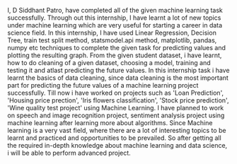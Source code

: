 I, D Siddhant Patro, have completed all of the given machine learning task successfully. 
Through out this internship, I have learnt a lot of new topics under machine learning which are very useful for starting a career in data science field. 
In this internship, I have used Linear Regression, Decision Tree, train test split method, statsmodel.api method, matplotlib, pandas, numpy etc techniques to complete the given task for predicting values and plotting the resulting graph.
From the given student dataset, i have learnt, how to do cleaning of a given dataset, choosing a model, training and testing it and atlast predicting the future values. In this internship task i have learnt the basics of data cleaning, since data cleaning is the most important part for predicting the future values of a machine learning project successfully.
Till now i have worked on projects such as 'Loan Prediction', 'Housing price prection', 'Iris flowers classification', 'Stock price prediction', 'Wine quality test project' using Machine Learning.
I have planned to work on speech and image recognition project, sentiment analysis project using machine learning after learning more about algorithms.
Since Machine learning is a very vast field, where there are a lot of interesting topics to be learnt and practiced and opportunities to be prevailed. So after getting all the required in-depth knowledge about machine learning and data science, i will be able to perform advanced project.
